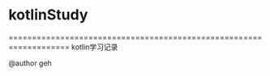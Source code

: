 # kotlinStudy
===================================================================
kotlin学习记录

@author geh
